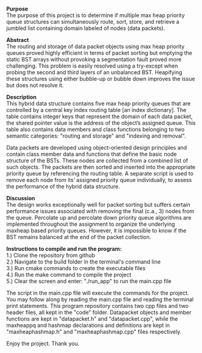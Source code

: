 <strong>Purpose</strong><br>
The purpose of this project is to determine if multiple max heap priority queue structures can simultaneously route, sort, store, and retrieve a jumbled list containing domain labeled of nodes (data packets).

<strong>Abstract</strong><br>
The routing and storage of data packet objects using max heap priority queues proved highly efficient in terms of packet sorting but emptying the static BST arrays without provoking a segmentation fault proved more challenging. This problem is easily resolved using a try-except when probing the second and third layers of an unbalanced BST. Heapifying these structures using either bubble-up or bubble down improves the issue but does not resolve it.  

<strong>Description</strong><br>
This hybrid data structure contains five max heap priority queues that are controlled by a central key index routing table [an index dictionary]. The table contains integer keys that represent the domain of each data packet, the shared pointer value is the address of the object’s assigned queue. This table also contains data members and class functions belonging to two semantic categories: "routing and storage" and "indexing and removal". 

Data packets are developed using object-oriented design principles and contain class member data and functions that define the basic node structure of the BSTs. These nodes are collected from a combined list of such objects. The packets are then sorted and inserted into the appropriate priority queue by referencing the routing table. A separate script is used to remove each node from its’ assigned priority queue individually, to assess the performance of the hybrid data structure. 

<strong>Discussion</strong><br>
The design works exceptionally well for packet sorting but suffers certain performance issues associated with removing the final (c.a., 3) nodes from the queue. Percolate up and percolate down priority queue algorithms are implemented throughout the assignment to organize the underlying maxheap based priority queues. However, it is impossible to know if the BST remains balanced at the end of the packet collection. 

  <strong>Instructions to compile and run the program:</strong><br>
  1.) Clone the repository from github <br>
  2.) Navigate to the build folder in the terminal's command line <br>
  3.) Run cmake commands to create the executable files <br>
  4.) Run the make command to compile the project <br>
  5.) Clear the screen and enter: "./run_app" to run the main.cpp file <br>

The script in the main.cpp file will execute the commands for the project. You may follow along by reading the main.cpp file and reading the terminal print statements. 
This program repository contains two cpp files and two header files, all kept in the "code" folder. Datapacket objects and member functions are kept in "datapacket.h" and 
"datapacket.cpp", while the maxheappq and hashmap declarations and definitions are kept in "maxheaphashmap.h" and "maxheaphashmap.cpp" files respectively. 


Enjoy the project.
Thank you.

